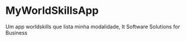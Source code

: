 # MyWorldSkillsApp
Um app worldskills que lista minha modalidade, It Software Solutions for Business
